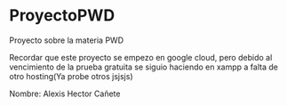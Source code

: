 # ProyectoPWD

Proyecto sobre la materia PWD

Recordar que este proyecto se empezo en google cloud, pero debido al vencimiento de la prueba gratuita se siguio haciendo en xampp a falta de otro hosting(Ya probe otros jsjsjs)

Nombre: Alexis Hector Cañete
